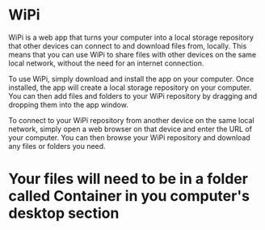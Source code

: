 # WiPi
WiPi is a web app that turns your computer into a local storage repository that other devices can connect to and download files from, locally. This means that you can use WiPi to share files with other devices on the same local network, without the need for an internet connection.

To use WiPi, simply download and install the app on your computer. Once installed, the app will create a local storage repository on your computer. You can then add files and folders to your WiPi repository by dragging and dropping them into the app window.

To connect to your WiPi repository from another device on the same local network, simply open a web browser on that device and enter the URL of your computer. You can then browse your WiPi repository and download any files or folders you need.

# Your files will need to be in a folder called Container in you computer's desktop section
